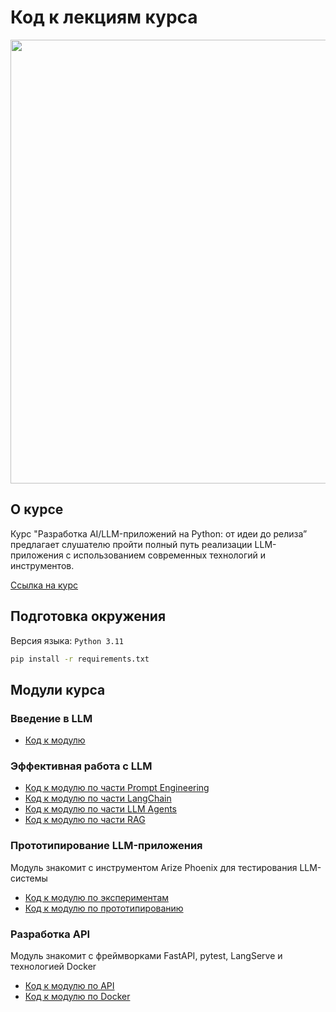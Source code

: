 # Код к лекциям курса

<img src="https://github.com/user-attachments/assets/13e7a4ad-aa00-489c-9958-f7302807f783" width="710" />

## О курсе
Курс "Разработка AI/LLM-приложений на Python: от идеи до релиза” предлагает слушателю пройти 
полный путь реализации LLM-приложения с использованием современных технологий и инструментов.

[Ссылка на курс](https://stepik.org/course/215591/promo)

## Подготовка окружения
Версия языка: `Python 3.11`
```bash
pip install -r requirements.txt
```

## Модули курса

### Введение в LLM

- [Код к модулю](/modules/01_LLM_INTRO)

### Эффективная работа с LLM
- [Код к модулю по части Prompt Engineering](/modules/02_LLM_PROMPTING)
- [Код к модулю по части LangChain](/modules/03_LANGCHAIN)
- [Код к модулю по части LLM Agents](/modules/04_LLM_AGENTS)
- [Код к модулю по части RAG](/modules/05_RAG)

### Прототипирование LLM-приложения
Модуль знакомит с инструментом Arize Phoenix для тестирования LLM-системы

- [Код к модулю по экспериментам](/modules/06_EXPERIMENTS)
- [Код к модулю по прототипированию](/modules/07_CHAINLIT_PROTOTYPE)

### Разработка API
Модуль знакомит с фреймворками FastAPI, pytest, LangServe и технологией Docker

- [Код к модулю по API](/modules/08_API)
- [Код к модулю по Docker](/modules/09_CONTAINERIZATION)
